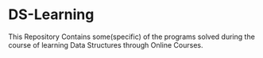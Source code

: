 # DS-Learning
This Repository Contains some(specific) of the programs solved during the course of learning Data Structures through Online Courses.
